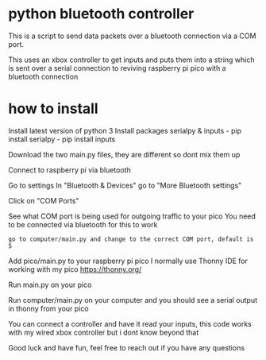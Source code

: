 # python bluetooth controller
 
This is a script to send data packets over a bluetooth connection via a COM port.

This uses an xbox controller to get inputs and puts them into a string which is sent over a serial connection to reviving raspberry pi pico with a bluetooth connection

# how to install

Install latest version of python 3
Install packages serialpy & inputs
    - pip install serialpy
    - pip install inputs

Download the two main.py files, they are different so dont mix them up

Connect to raspberry pi via bluetooth

Go to settings
In "Bluetooth & Devices" go to "More Bluetooth settings"

Click on "COM Ports"

See what COM port is being used for outgoing traffic to your pico 
    You need to be connected via bluetooth for this to work

    go to computer/main.py and change to the correct COM port, default is 5


Add pico/main.py to your raspberry pi pico
    I normally use Thonny IDE for working with my pico
        https://thonny.org/


Run main.py on your pico

Run computer/main.py on your computer and you should see a serial output in thonny from your pico

You can connect a controller and have it read your inputs, this code works with my wired xbox controller but i dont know beyond that

Good luck and have fun, feel free to reach out if you have any questions